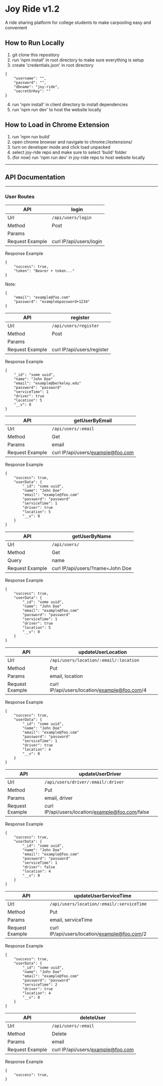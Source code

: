 # Joy Ride v1.2

A ride sharing platform for college students to make carpooling easy and convenient

## How to Run Locally

1. git clone this repository
2. run 'npm install' in root directory to make sure everything is setup
3. create 'credentials.json' in root directory

```
{
    "username": "",
    "password": "",
    "dbname": "joy-ride",
    "secretOrKey": ""
}
```

4. run 'npm install' in client directory to install dependencies
5. run 'npm run dev' to host the website locally

## How to Load in Chrome Extension

1. run 'npm run build'
2. open chrome browser and navigate to chrome://extensions/
3. turn on developer mode and click load unpacked
4. select joy-ride repo and make sure to select 'build' folder
5. (for now) run 'npm run dev' in joy-ride repo to host website locally

---

## API Documentation

---

### User Routes

| API             | login                   |
| --------------- | ----------------------- |
| Url             | `/api/users/login`      |
| Method          | Post                    |
| Params          |                         |
| Request Example | curl IP/api/users/login |

Response Example

```
{
    "success": true,
    "token": "Bearer + token..."
}
```

Note:

```
{
    "email": "example@foo.com"
    "password": "example&password+1234"
}
```

| API             | register                   |
| --------------- | -------------------------- |
| Url             | `/api/users/register`      |
| Method          | Post                       |
| Params          |                            |
| Request Example | curl IP/api/users/register |

Response Example

```
{
    "_id": "some uuid",
    "name": "John Doe"
    "email": "example@berkeley.edu"
    "password": "password"
    "serviceTime": 1
    "driver": true
    "location": 5
    "__v": 0
}
```

| API             | getUserByEmail                    |
| --------------- | --------------------------------- |
| Url             | `/api/users/:email`               |
| Method          | Get                               |
| Params          | email                             |
| Request Example | curl IP/api/users/example@foo.com |

Response Example

```
{
    "success": true,
    "userData": {
        "_id": "some uuid",
        "name": "John Doe"
        "email": "example@foo.com"
        "password": "password"
        "serviceTime": 1
        "driver": true
        "location": 5
        "__v": 0
    }
}
```

| API             | getUserByName                    |
| --------------- | -------------------------------- |
| Url             | `/api/users/`                    |
| Method          | Get                              |
| Query           | name                             |
| Request Example | curl IP/api/users/?name=John Doe |

Response Example

```
{
    "success": true,
    "userData": {
        "_id": "some uuid",
        "name": "John Doe"
        "email": "example@foo.com"
        "password": "password"
        "serviceTime": 1
        "driver": true
        "location": 5
        "__v": 0
    }
}
```

| API             | updateUserLocation                           |
| --------------- | -------------------------------------------- |
| Url             | `/api/users/location/:email/:location`       |
| Method          | Put                                          |
| Params          | email, location                              |
| Request Example | curl IP/api/users/location/example@foo.com/4 |

Response Example

```
{
    "success": true,
    "userData": {
        "_id": "some uuid",
        "name": "John Doe"
        "email": "example@foo.com"
        "password": "password"
        "serviceTime": 1
        "driver": true
        "location": 4
        "__v": 0
    }
}
```

| API             | updateUserDriver                                 |
| --------------- | ------------------------------------------------ |
| Url             | `/api/users/driver/:email/:driver`               |
| Method          | Put                                              |
| Params          | email, driver                                    |
| Request Example | curl IP/api/users/location/example@foo.com/false |

Response Example

```
{
    "success": true,
    "userData": {
        "_id": "some uuid",
        "name": "John Doe"
        "email": "example@foo.com"
        "password": "password"
        "serviceTime": 1
        "driver": false
        "location": 4
        "__v": 0
    }
}
```

| API             | updateUserServiceTime                        |
| --------------- | -------------------------------------------- |
| Url             | `/api/users/location/:email/:serviceTime`    |
| Method          | Put                                          |
| Params          | email, serviceTime                           |
| Request Example | curl IP/api/users/location/example@foo.com/2 |

Response Example

```
{
    "success": true,
    "userData": {
        "_id": "some uuid",
        "name": "John Doe"
        "email": "example@foo.com"
        "password": "password"
        "serviceTime": 2
        "driver": true
        "location": 4
        "__v": 0
    }
}
```

| API             | deleteUser                        |
| --------------- | --------------------------------- |
| Url             | `/api/users/:email`               |
| Method          | Delete                            |
| Params          | email                             |
| Request Example | curl IP/api/users/example@foo.com |

Response Example

```
{
    "success": true,
}
```
